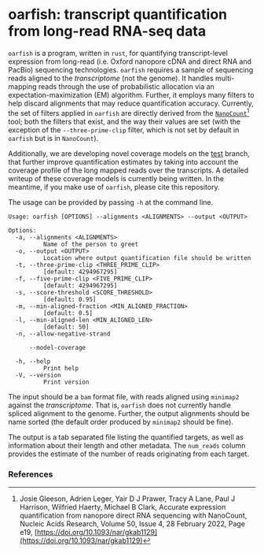 # oarfish: transcript quantification from long-read RNA-seq data

`oarfish` is a program, written in `rust`, for quantifying transcript-level expression from long-read (i.e. Oxford nanopore cDNA and direct RNA and PacBio) sequencing technologies. `oarfish` requires a sample of sequencing reads aligned to the *transcriptome* (not the genome). It handles multi-mapping reads through the use of probabilistic allocation via an expectation-maximization (EM) algorithm.  Further, it employs many filters to help discard alignments that may reduce quantification accuracy.  Currently, the set of filters applied in `oarfish` are directly derived from the [`NanoCount`](https://github.com/a-slide/NanoCount)[^Gleeson] tool; both the filters that exist, and the way their values are set (with the exception of the `--three-prime-clip` filter, which is not set by default in `oarfish` but is in `NanoCount`).  

Additionally, we are developing novel coverage models on the [test](https://github.com/COMBINE-lab/oarfish/tree/test) branch, that further improve quantification estimates by taking into account the coverage profile of the long mapped reads over the transcripts.  A detailed writeup of these coverage models is currently being written. In the meantime, if you make use of `oarfish`, please cite this repository.

The usage can be provided by passing `-h` at the command line.
```
Usage: oarfish [OPTIONS] --alignments <ALIGNMENTS> --output <OUTPUT>

Options:
  -a, --alignments <ALIGNMENTS>
          Name of the person to greet
  -o, --output <OUTPUT>
          Location where output quantification file should be written
  -t, --three-prime-clip <THREE_PRIME_CLIP>
          [default: 4294967295]
  -f, --five-prime-clip <FIVE_PRIME_CLIP>
          [default: 4294967295]
  -s, --score-threshold <SCORE_THRESHOLD>
          [default: 0.95]
  -m, --min-aligned-fraction <MIN_ALIGNED_FRACTION>
          [default: 0.5]
  -l, --min-aligned-len <MIN_ALIGNED_LEN>
          [default: 50]
  -n, --allow-negative-strand

      --model-coverage

  -h, --help
          Print help
  -V, --version
          Print version
```

The input should be a `bam` format file, with reads aligned using `minimap2` against the _transcriptome_. That is, `oarfish` does not currently handle spliced alignment to the genome.  Further, the output alignments should be name sorted (the default order produced by `minimap2` should be fine).

The output is a tab separated file listing the quantified targets, as well as information about their length and other metadata. The `num_reads` column provides the estimate of the number of reads originating from each target.


### References

[^Gleeson]: Josie Gleeson, Adrien Leger, Yair D J Prawer, Tracy A Lane, Paul J Harrison, Wilfried Haerty, Michael B Clark, Accurate expression quantification from nanopore direct RNA sequencing with NanoCount, Nucleic Acids Research, Volume 50, Issue 4, 28 February 2022, Page e19, [https://doi.org/10.1093/nar/gkab1129](https://doi.org/10.1093/nar/gkab1129)
